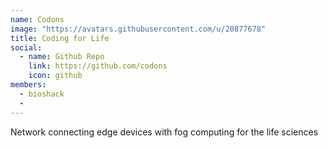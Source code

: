 ```yaml
---
name: Codons
image: "https://avatars.githubusercontent.com/u/20877678"
title: Coding for Life
social:
  - name: Github Repo
    link: https://github.com/codons
    icon: github
members:
  - bioshack
  - 
---
```


Network connecting edge devices with fog computing for the life sciences